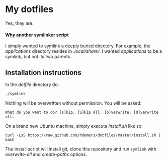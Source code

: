 My dotfiles
===========

Yes, they are.

#### Why another symlinker script

I simply wanted to symlink a deeply buried directory. For example, the
_applications_ directory resides in _.local/share/_. I wanted _applications_ to
be a symlink, but not its two parents.

Installation instructions
-------------------------

In the _dotfile_ directory do: 

    ./symlink
 
Nothing will be overwritten without permission. You will be asked:

    What do you want to do? [s]kip, [S]kip all, [o]verwrite, [O]verwrite all.

On a brand new Ubuntu machine, simply execute *install.sh* like so:

    curl -LsS https://raw.github.com/hdemers/dotfiles/master/install.sh | bash

The install script will install git, clone this repository and run `symlink` with
*overwrite-all* and *create-paths* options.
